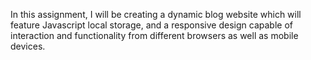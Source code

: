 In this assignment, I will be creating a dynamic blog website which will feature Javascript local storage, and a responsive design capable of interaction and functionality from different browsers as well as mobile devices.
